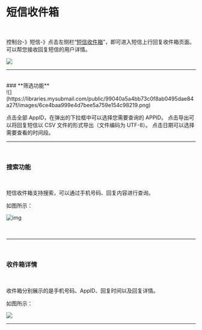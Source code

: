 # 短信收件箱

 <br>

控制台-》短信-》点击左侧栏“[短信收件箱](https://www.mysubmail.com/documents/hg0Mi)”，即可进入短信上行回复收件箱页面。可以帮您接收回复短信的用户详情。

![](https://libraries.mysubmail.com/public/99040a5a4bb73c0f8ab0495dae84a27f/images/46f4820087874d7b0dc5027c82cbff62.png)
 <br>

------
<br>
### **筛选功能**
<br>
![](https://libraries.mysubmail.com/public/99040a5a4bb73c0f8ab0495dae84a27f/images/6ce4baa999e4d7bee5a759e154c98219.png)

点击全部 AppID，在弹出的下拉框中可以选择您需要查询的 APPID。
点击导出可以将回复短信以 CSV 文件的形式导出（文件编码为 UTF-8）。
点击日期可以选择需要查看的时间段。

------

 <br>

### **搜索功能**

<br>

短信收件箱支持搜索，可以通过手机号码、回复内容进行查询。

如图所示：

![img](https://libraries.mysubmail.com/public/99040a5a4bb73c0f8ab0495dae84a27f/images/db1c8b2cfaa3780e29b2040f339fd45f.png)

 　

------



 <br>

### **收件箱详情**

<br>

收件箱分别展示的是手机号码、AppID、回复时间以及回复详情。

如图所示：

![](https://libraries.mysubmail.com/public/99040a5a4bb73c0f8ab0495dae84a27f/images/3d946706ce64568c0658e75bf1e13b03.png)

 

------